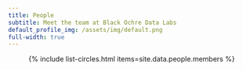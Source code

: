 ```yaml
---
title: People
subtitle: Meet the team at Black Ochre Data Labs
default_profile_img: /assets/img/default.png
full-width: true
---
```

<html>
 <center>
<style>

 .grid { 
  display: grid;
  grid-template-columns: repeat(4, 300px);
  grid-auto-rows: minmax(200px, auto);
  gap: 10px;
  align-items: start;
  margin-top: 1rem;
  margin-left: 4rem;
  margin-right: 4rem;
  word-break: normal;
  position: fixed
  }

</style>

<main class="grid">
{% include list-circles.html items=site.data.people.members %}
</main>
 </center>
</html>

